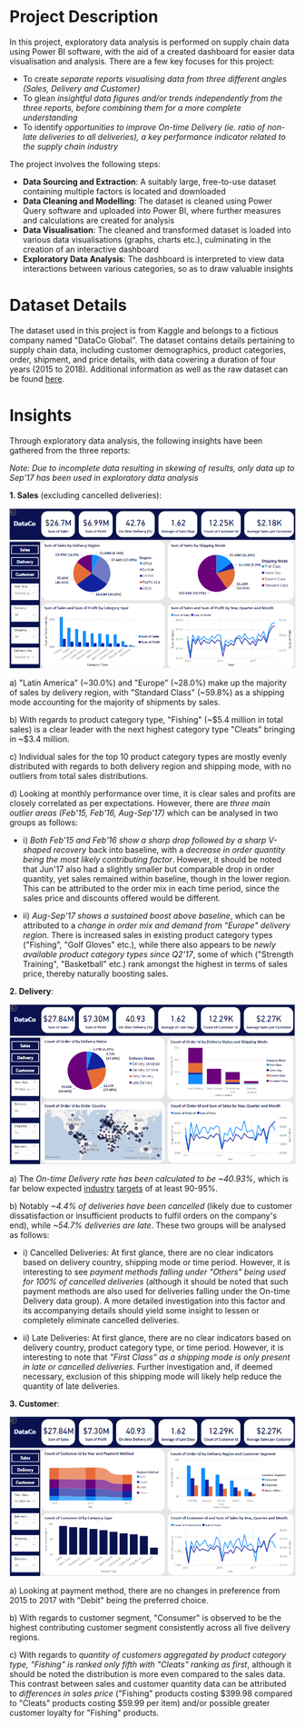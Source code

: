 # Project Description
In this project, exploratory data analysis is performed on supply chain data using Power BI software, with the aid of a created dashboard for easier data visualisation and analysis. There are a few key focuses for this project:
* To create *separate reports visualising data from three different angles (Sales, Delivery and Customer)*
* To glean *insightful data figures and/or trends independently from the three reports, before combining them for a more complete understanding*
* To identify *opportunities to improve On-time Delivery (ie. ratio of non-late deliveries to all deliveries), a key performance indicator related to the supply chain industry*

The project involves the following steps:
* **Data Sourcing and Extraction**: A suitably large, free-to-use dataset containing multiple factors is located and downloaded
* **Data Cleaning and Modelling**: The dataset is cleaned using Power Query software and uploaded into Power BI, where further measures and calculations are created for analysis
* **Data Visualisation**: The cleaned and transformed dataset is loaded into various data visualisations (graphs, charts etc.), culminating in the creation of an interactive dashboard
* **Exploratory Data Analysis**: The dashboard is interpreted to view data interactions between various categories, so as to draw valuable insights 
# Dataset Details
The dataset used in this project is from Kaggle and belongs to a fictious company named "DataCo Global". The dataset contains details pertaining to supply chain data, including customer demographics, product categories, order, shipment, and price details, with data covering a duration of four years (2015 to 2018). Additional information as well as the raw dataset can be found [here](https://www.kaggle.com/datasets/shashwatwork/dataco-smart-supply-chain-for-big-data-analysis).
# Insights
Through exploratory data analysis, the following insights have been gathered from the three reports:

*Note: Due to incomplete data resulting in skewing of results, only data up to Sep'17 has been used in exploratory data analysis*

**1. Sales** (excluding cancelled deliveries):

![](https://github.com/vikashperiasamy/Power_Bi_Dashboard_for_Supply_Chain_Data/blob/main/Images/Sales%20Report.png)

a) "Latin America" (~30.0%) and "Europe" (~28.0%) make up the majority of sales by delivery region, with "Standard Class" (~59.8%) as a shipping mode accounting for the majority of shipments by sales. 

b) With regards to product category type, "Fishing" (~$5.4 million in total sales) is a clear leader with the next highest category type "Cleats" bringing in ~$3.4 million.

c) Individual sales for the top 10 product category types are mostly evenly distributed with regards to both delivery region and shipping mode, with no outliers from total sales distributions.

d) Looking at monthly performance over time, it is clear sales and profits are closely correlated as per expectations. However, there are *three main outlier areas (Feb'15, Feb'16, Aug-Sep'17)* which can be analysed in two groups as follows:

   * i) *Both Feb'15 and Feb'16 show a sharp drop followed by a sharp V-shaped recovery* back into baseline, with a *decrease in order quantity being the most likely contributing factor*. However, it should be noted that Jun'17 also had a slightly smaller but comparable drop in order quantity, yet sales remained within baseline, though in the lower region. This can be attributed to the order mix in each time period, since the sales price and discounts offered would be different.

   * ii) *Aug-Sep'17 shows a sustained boost above baseline*, which can be attributed to a *change in order mix and demand from "Europe" delivery region*. There is increased sales in existing product category types ("Fishing", "Golf Gloves" etc.), while there also appears to be *newly available product category types since Q2'17*, some of which ("Strength Training", "Basketball" etc.) rank amongst the highest in terms of sales price, thereby naturally boosting sales.

**2. Delivery**: 

![](https://github.com/vikashperiasamy/Power_Bi_Dashboard_for_Supply_Chain_Data/blob/main/Images/Delivery%20Report.png)

a) The *On-time Delivery rate has been calculated to be ~40.93%*, which is far below expected [industry](https://xcelpros.com/on-time-delivery-in-operations-part-1/) [targets](https://elogii.com/blog/on-time-delivery/#:~:text=A%20good%20on%20time%20delivery,goals%20based%20on%20current%20performance.) of at least 90-95%. 

b) Notably *~4.4% of deliveries have been cancelled* (likely due to customer dissatisfaction or insufficient products to fulfil orders on the company's end), while *~54.7% deliveries are late*. These two groups will be analysed as follows:

   * i) Cancelled Deliveries: At first glance, there are no clear indicators based on delivery country, shipping mode or time period. However, it is interesting to see *payment methods falling under "Others" being used for 100% of cancelled deliveries* (although it should be noted that such payment methods are also used for deliveries falling under the On-time Delivery data group). A more detailed investigation into this factor and its accompanying details should yield some insight to lessen or completely eliminate cancelled deliveries.

   * ii) Late Deliveries: At first glance, there are no clear indicators based on delivery country, product category type, or time period. However, it is interesting to note that *"First Class" as a shipping mode is only present in late or cancelled deliveries*. Further investigation and, if deemed necessary, exclusion of this shipping mode will likely help reduce the quantity of late deliveries.

**3. Customer**: 

![](https://github.com/vikashperiasamy/Power_Bi_Dashboard_for_Supply_Chain_Data/blob/main/Images/Customer%20Report.png)

a) Looking at payment method, there are no changes in preference from 2015 to 2017 with "Debit" being the preferred choice. 

b) With regards to customer segment, "Consumer" is observed to be the highest contributing customer segment consistently across all five delivery regions.

c) With regards to *quantity of customers aggregated by product category type, "Fishing" is ranked only fifth with "Cleats" ranking as first*, although it should be noted the distribution is more even compared to the sales data. This contrast between sales and customer quantity data can be attributed to *differences in sales price* ("Fishing" products costing $399.98 compared to "Cleats" products costing $59.99 per item) and/or possible greater customer loyalty for "Fishing" products. 
